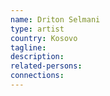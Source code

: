 ```yaml
---
name: Driton Selmani
type: artist
country: Kosovo
tagline:
description:
related-persons:
connections:
---
```


